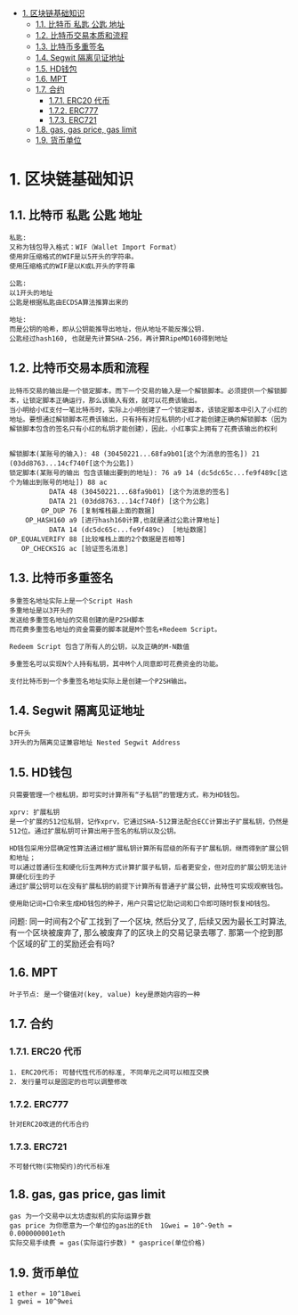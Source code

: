 - [1. 区块链基础知识](#1-区块链基础知识)
  - [1.1. 比特币 私匙 公匙 地址](#11-比特币-私匙-公匙-地址)
  - [1.2. 比特币交易本质和流程](#12-比特币交易本质和流程)
  - [1.3. 比特币多重签名](#13-比特币多重签名)
  - [1.4. Segwit 隔离见证地址](#14-segwit-隔离见证地址)
  - [1.5. HD钱包](#15-hd钱包)
  - [1.6. MPT](#16-mpt)
  - [1.7. 合约](#17-合约)
    - [1.7.1. ERC20 代币](#171-erc20-代币)
    - [1.7.2. ERC777](#172-erc777)
    - [1.7.3. ERC721](#173-erc721)
  - [1.8. gas, gas price, gas limit](#18-gas-gas-price-gas-limit)
  - [1.9. 货币单位](#19-货币单位)





# 1. 区块链基础知识

## 1.1. 比特币 私匙 公匙 地址
``` 
私匙:
又称为钱包导入格式：WIF（Wallet Import Format）
使用非压缩格式的WIF是以5开头的字符串。
使用压缩格式的WIF是以K或L开头的字符串

公匙:
以1开头的地址
公匙是根据私匙由ECDSA算法推算出来的

地址:
而是公钥的哈希，即从公钥能推导出地址，但从地址不能反推公钥.
公匙经过hash160, 也就是先计算SHA-256，再计算RipeMD160得到地址
```

## 1.2. 比特币交易本质和流程
```
比特币交易的输出是一个锁定脚本，而下一个交易的输入是一个解锁脚本。必须提供一个解锁脚本，让锁定脚本正确运行，那么该输入有效，就可以花费该输出。
当小明给小红支付一笔比特币时，实际上小明创建了一个锁定脚本，该锁定脚本中引入了小红的地址。要想通过解锁脚本花费该输出，只有持有对应私钥的小红才能创建正确的解锁脚本（因为解锁脚本包含的签名只有小红的私钥才能创建），因此，小红事实上拥有了花费该输出的权利


解锁脚本(某账号的输入): 48 (30450221...68fa9b01[这个为消息的签名]) 21 (03dd8763...14cf740f[这个为公匙])
锁定脚本(某账号的输出 包含该输出要到的地址): 76 a9 14 (dc5dc65c...fe9f489c[这个为输出到账号的地址]) 88 ac
          DATA 48 (30450221...68fa9b01) [这个为消息的签名]
          DATA 21 (03dd8763...14cf740f) [这个为公匙]
        OP_DUP 76 [复制堆栈最上面的数据]
    OP_HASH160 a9 [进行hash160计算,也就是通过公匙计算地址]
          DATA 14 (dc5dc65c...fe9f489c)  [地址数据]
OP_EQUALVERIFY 88 [比较堆栈上面的2个数据是否相等]
   OP_CHECKSIG ac [验证签名消息]
```
## 1.3. 比特币多重签名
```
多重签名地址实际上是一个Script Hash
多重地址是以3开头的
发送给多重签名地址的交易创建的是P2SH脚本
而花费多重签名地址的资金需要的脚本就是M个签名+Redeem Script。

Redeem Script 包含了所有人的公钥，以及正确的M-N数值

多重签名可以实现N个人持有私钥，其中M个人同意即可花费资金的功能。

支付比特币到一个多重签名地址实际上是创建一个P2SH输出。
```


## 1.4. Segwit 隔离见证地址
```
bc开头
3开头的为隔离见证兼容地址 Nested Segwit Address
```

## 1.5. HD钱包
```
只需要管理一个根私钥，即可实时计算所有“子私钥”的管理方式，称为HD钱包。

xprv: 扩展私钥
是一个扩展的512位私钥，记作xprv，它通过SHA-512算法配合ECC计算出子扩展私钥，仍然是512位。通过扩展私钥可计算出用于签名的私钥以及公钥。

HD钱包采用分层确定性算法通过根扩展私钥计算所有层级的所有子扩展私钥，继而得到扩展公钥和地址；
可以通过普通衍生和硬化衍生两种方式计算扩展子私钥，后者更安全，但对应的扩展公钥无法计算硬化衍生的子
通过扩展公钥可以在没有扩展私钥的前提下计算所有普通子扩展公钥，此特性可实现观察钱包。

使用助记词+口令来生成HD钱包的种子，用户只需记忆助记词和口令即可随时恢复HD钱包。
```


问题:
同一时间有2个矿工找到了一个区块, 然后分叉了, 后续又因为最长工时算法, 有一个区块被废弃了, 那么被废弃了的区块上的交易记录去哪了. 那第一个挖到那个区域的矿工的奖励还会有吗?


## 1.6. MPT
```
叶子节点: 是一个键值对(key, value) key是原始内容的一种
```

## 1.7. 合约
### 1.7.1. ERC20 代币
```
1. ERC20代币: 可替代性代币的标准, 不同单元之间可以相互交换
2. 发行量可以是固定的也可以调整修改
```
### 1.7.2. ERC777
```
针对ERC20改进的代币合约
```
### 1.7.3. ERC721
```
不可替代物(实物契约)的代币标准
```

## 1.8. gas, gas price, gas limit
```
gas 为一个交易中以太坊虚拟机的实际运算步数
gas price 为你愿意为一个单位的gas出的Eth  1Gwei = 10^-9eth = 0.000000001eth
实际交易手续费 = gas(实际运行步数) * gasprice(单位价格)
```

## 1.9. 货币单位
```
1 ether = 10^18wei
1 gwei = 10^9wei
```

